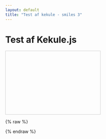 ```yaml
---
layout: default
title: "Test af kekule - smiles 3"
---
```


# Test af Kekule.js

<div id="molviewer" style="width: 300px; height: 200px; border: 1px solid #ccc;"></div>

{% raw %}
<script>
  document.addEventListener("DOMContentLoaded", function() {
    const mol = Kekule.IO.loadFormatData('CCO', 'smi'); // Etanol som testmolekyle
    const viewer = new Kekule.ChemWidget.Viewer(document.getElementById('molviewer'));
    viewer.setChemObj(mol);
  });
</script>
{% endraw %}
